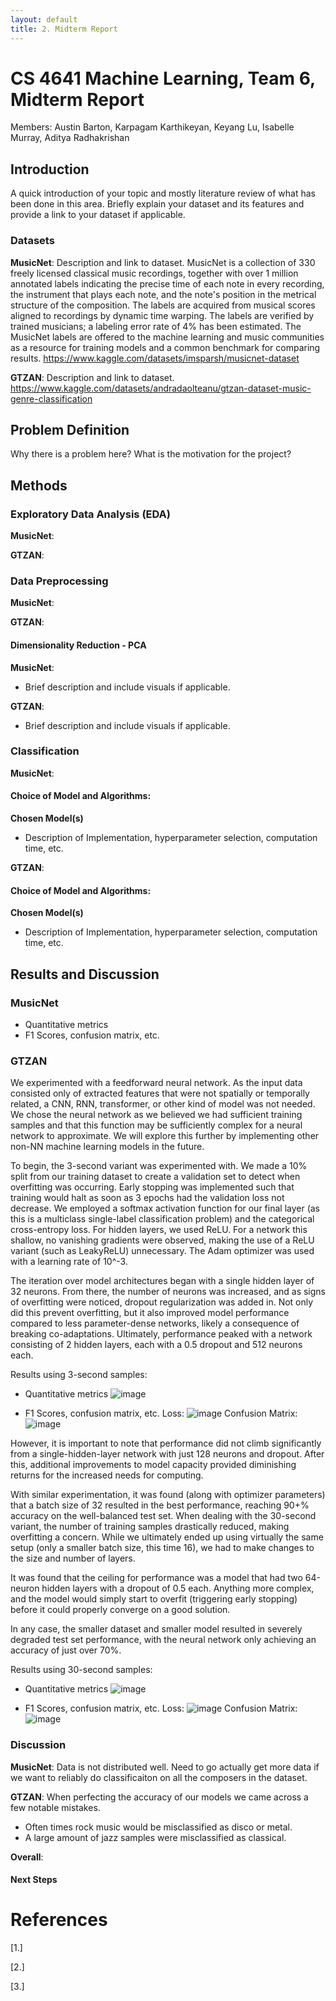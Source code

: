 ```yaml
---
layout: default
title: 2. Midterm Report
---
```

# CS 4641 Machine Learning, Team 6, Midterm Report
Members: Austin Barton, Karpagam Karthikeyan, Keyang Lu, Isabelle Murray, Aditya Radhakrishan

## Introduction
A quick introduction of your topic and mostly literature review of what has been done in this area. Briefly explain your dataset and its features and provide a link to your dataset if applicable.

### Datasets
**MusicNet**: Description and link to dataset.
MusicNet is a collection of 330 freely licensed classical music recordings, together with over 1 million annotated labels indicating the precise time of each note in every recording, the instrument that plays each note, and the note's position in the metrical structure of the composition. The labels are acquired from musical scores aligned to recordings by dynamic time warping. The labels are verified by trained musicians; a labeling error rate of 4% has been estimated. The MusicNet labels are offered to the machine learning and music communities as a resource for training models and a common benchmark for comparing results.
https://www.kaggle.com/datasets/imsparsh/musicnet-dataset 

**GTZAN**: Description and link to dataset.
https://www.kaggle.com/datasets/andradaolteanu/gtzan-dataset-music-genre-classification 

## Problem Definition
Why there is a problem here? What is the motivation for the project? 

## Methods

### Exploratory Data Analysis (EDA)
**MusicNet**:

**GTZAN**:

### Data Preprocessing
**MusicNet**:

**GTZAN**:

#### Dimensionality Reduction - PCA
**MusicNet**:
- Brief description and include visuals if applicable.

**GTZAN**:
- Brief description and include visuals if applicable.

### Classification
**MusicNet**:
#### Choice of Model and Algorithms:
**Chosen Model(s)**
- Description of Implementation, hyperparameter selection, computation time, etc.

**GTZAN**:
#### Choice of Model and Algorithms:
**Chosen Model(s)**
- Description of Implementation, hyperparameter selection, computation time, etc.

## Results and Discussion

### MusicNet
- Quantitative metrics
- F1 Scores, confusion matrix, etc.

### GTZAN
We experimented with a feedforward neural network. As the input data consisted only of extracted features that were not spatially or temporally related, a CNN, RNN, transformer, or other kind of model was not needed. We chose the neural network as we believed we had sufficient training samples and that this function may be sufficiently complex for a neural network to approximate. We will explore this further by implementing other non-NN machine learning models in the future.

To begin, the 3-second variant was experimented with. We made a 10% split from our training dataset to create a validation set to detect when overfitting was occurring. Early stopping was implemented such that training would halt as soon as 3 epochs had the validation loss not decrease. We employed a softmax activation function for our final layer (as this is a multiclass single-label classification problem) and the categorical cross-entropy loss. For hidden layers, we used ReLU. For a network this shallow, no vanishing gradients were observed, making the use of a ReLU variant (such as LeakyReLU) unnecessary. The Adam optimizer was used with a learning rate of 10^-3.

The iteration over model architectures began with a single hidden layer of 32 neurons. From there, the number of neurons was increased, and as signs of overfitting were noticed, dropout regularization was added in. Not only did this prevent overfitting, but it also improved model performance compared to less parameter-dense networks, likely a consequence of breaking co-adaptations. Ultimately, performance peaked with a network consisting of 2 hidden layers, each with a 0.5 dropout and 512 neurons each. 

Results using 3-second samples:
- Quantitative metrics
![image](https://github.com/abarton51/CS_4641_Project/assets/73034441/5c6815ca-1d82-4f7c-8eeb-184b48bffcf8)

- F1 Scores, confusion matrix, etc.
Loss:
![image](https://github.com/abarton51/CS_4641_Project/assets/73034441/c650ea82-34e3-480f-af20-46ab67a7c203)
Confusion Matrix:
![image](https://github.com/abarton51/CS_4641_Project/assets/73034441/85ccf7ba-80c5-42f2-9e19-5b554963ec12)

However, it is important to note that performance did not climb significantly from a single-hidden-layer network with just 128 neurons and dropout. After this, additional improvements to model capacity provided diminishing returns for the increased needs for computing.

With similar experimentation, it was found (along with optimizer parameters) that a batch size of 32 resulted in the best performance, reaching 90+% accuracy on the well-balanced test set.
When dealing with the 30-second variant, the number of training samples drastically reduced, making overfitting a concern. While we ultimately ended up using virtually the same setup (only a smaller batch size, this time 16), we had to make changes to the size and number of layers.

It was found that the ceiling for performance was a model that had two 64-neuron hidden layers with a dropout of 0.5 each. Anything more complex, and the model would simply start to overfit (triggering early stopping) before it could properly converge on a good solution.

In any case, the smaller dataset and smaller model resulted in severely degraded test set performance, with the neural network only achieving an accuracy of just over 70%. 

Results using 30-second samples:
- Quantitative metrics
![image](https://github.com/abarton51/CS_4641_Project/assets/73034441/8f992238-62dd-456e-ae58-522a68920771)

- F1 Scores, confusion matrix, etc.
Loss:
![image](https://github.com/abarton51/CS_4641_Project/assets/73034441/95134070-2529-4ef7-9728-8a18fae2e1ca)
Confusion Matrix:
![image](https://github.com/abarton51/CS_4641_Project/assets/73034441/4a25e36f-0db0-4aed-80a3-1dd9d65f00c9)



### Discussion
**MusicNet**: Data is not distributed well. Need to go actually get more data if we want to reliably do classificaiton on all the composers in the dataset.

**GTZAN**: 
When perfecting the accuracy of our models we came across a few notable mistakes. 
- Often times rock music would be misclassified as disco or metal.
- A large amount of jazz samples were misclassified as classical.

  
**Overall**:

#### Next Steps

# References
[1.]

[2.]

[3.]
